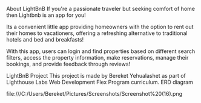 About LightBnB
If you're a passionate traveler but seeking comfort of home then Lightbnb is an app for you!

Its a convenient little app providing homeowners with the option to rent out their homes to vacationers, offering a refreshing alternative to traditional hotels and bed and breakfasts!

With this app, users can login and find properties based on different search filters, access the property information, make reservations, manage their bookings, and provide feedback through reviews!

LightBnB Project
This project is made by Bereket Yehualashet as part of Lighthouse Labs Web Development Flex Program curriculum.
ERD diagram 

file:///C:/Users/Bereket/Pictures/Screenshots/Screenshot%20(16).png
